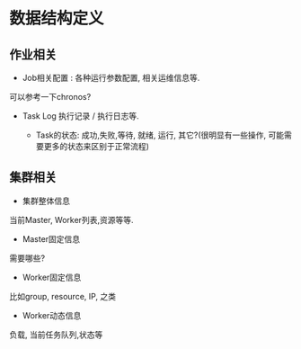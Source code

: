 # 数据结构定义

## 作业相关

* Job相关配置 : 各种运行参数配置, 相关运维信息等.
 
可以参考一下chronos?
  
* Task Log 执行记录 / 执行日志等.

  * Task的状态: 成功,失败,等待, 就绪, 运行, 其它?(很明显有一些操作, 可能需要更多的状态来区别于正常流程)



## 集群相关

* 集群整体信息

当前Master, Worker列表,资源等等.

* Master固定信息

需要哪些?

* Worker固定信息

比如group, resource, IP, 之类

* Worker动态信息

负载, 当前任务队列,状态等